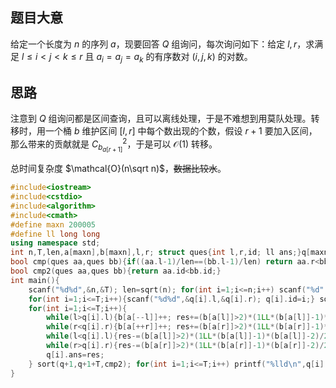 ## 题目大意

给定一个长度为 $n$ 的序列 $a$，现要回答 $Q$ 组询问，每次询问如下：给定 $l,r$，求满足 $l\le i<j<k\le r$ 且 $a_i = a_j = a_k$ 的有序数对 $(i,j,k)$ 的对数。

## 思路

注意到 $Q$ 组询问都是区间查询，且可以离线处理，于是不难想到用莫队处理。转移时，用一个桶 $b$ 维护区间 $[l,r]$ 中每个数出现的个数，假设 $r+1$ 要加入区间，那么带来的贡献就是 $C_{b_{a[r+1]}}^2$，于是可以 $\mathcal{O}(1)$ 转移。

总时间复杂度 $\mathcal{O}(n\sqrt n)$，~~数据比较水~~。

```cpp
#include<iostream>
#include<cstdio>
#include<algorithm>
#include<cmath>
#define maxn 200005
#define ll long long
using namespace std;
int n,T,len,a[maxn],b[maxn],l,r; struct ques{int l,r,id; ll ans;}q[maxn]; ll res;
bool cmp(ques aa,ques bb){if((aa.l-1)/len==(bb.l-1)/len) return aa.r<bb.r; return aa.l<bb.l;}
bool cmp2(ques aa,ques bb){return aa.id<bb.id;}
int main(){
	scanf("%d%d",&n,&T); len=sqrt(n); for(int i=1;i<=n;i++) scanf("%d",&a[i]);
	for(int i=1;i<=T;i++){scanf("%d%d",&q[i].l,&q[i].r); q[i].id=i;} sort(q+1,q+1+T,cmp);
	for(int i=1;i<=T;i++){
		while(l>q[i].l){b[a[--l]]++; res+=(b[a[l]]>2)*(1LL*(b[a[l]]-1)*(b[a[l]]-2)/2);}
		while(r<q[i].r){b[a[++r]]++; res+=(b[a[r]]>2)*(1LL*(b[a[r]]-1)*(b[a[r]]-2)/2);}
		while(l<q[i].l){res-=(b[a[l]]>2)*(1LL*(b[a[l]]-1)*(b[a[l]]-2)/2); b[a[l++]]--;}
		while(r>q[i].r){res-=(b[a[r]]>2)*(1LL*(b[a[r]]-1)*(b[a[r]]-2)/2); b[a[r--]]--;}
		q[i].ans=res;
	} sort(q+1,q+1+T,cmp2); for(int i=1;i<=T;i++) printf("%lld\n",q[i].ans); return 0;
}

```